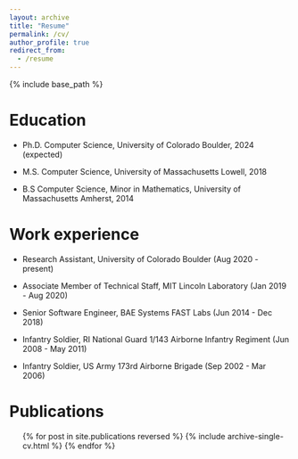 ```yaml
---
layout: archive
title: "Resume"
permalink: /cv/
author_profile: true
redirect_from:
  - /resume
---
```


{% include base_path %}

Education
======
* Ph.D. Computer Science, University of Colorado Boulder, 2024 (expected)


* M.S. Computer Science, University of Massachusetts Lowell, 2018


* B.S Computer Science, Minor in Mathematics, University of Massachusetts Amherst, 2014

Work experience
======
* Research Assistant, University of Colorado Boulder (Aug 2020 - present)


* Associate Member of Technical Staff, MIT Lincoln Laboratory (Jan 2019 - Aug 2020)


* Senior Software Engineer, BAE Systems FAST Labs (Jun 2014 - Dec 2018)
  

* Infantry Soldier, RI National Guard 1/143 Airborne Infantry Regiment (Jun 2008 - May 2011)


* Infantry Soldier, US Army 173rd Airborne Brigade (Sep 2002 - Mar 2006)

<!-- 
Skills
======
* Skill 1
* Skill 2
  * Sub-skill 2.1
  * Sub-skill 2.2
  * Sub-skill 2.3
* Skill 3
-->

Publications
======
  <ul>{% for post in site.publications reversed %}
    {% include archive-single-cv.html %}
  {% endfor %}</ul>
 
<!--
Talks
======
  <ul>{% for post in site.talks %}
    {% include archive-single-talk-cv.html %}
  {% endfor %}</ul>
  
Teaching
======
  <ul>{% for post in site.teaching %}
    {% include archive-single-cv.html %}
  {% endfor %}</ul>
  
Service and leadership
======
* Currently signed in to 43 different slack teams
-->